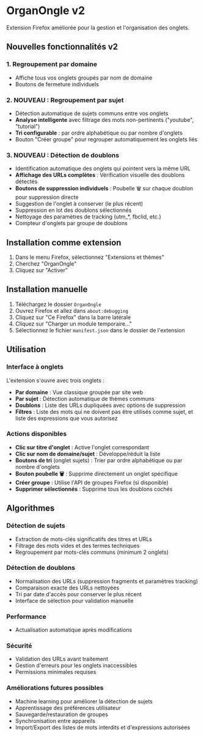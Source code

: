 # OrganOngle v2

Extension Firefox améliorée pour la gestion et l'organisation des onglets.

## Nouvelles fonctionnalités v2

### 1. Regroupement par domaine
- Affiche tous vos onglets groupés par nom de domaine
- Boutons de fermeture individuels

### 2. **NOUVEAU** : Regroupement par sujet
- Détection automatique de sujets communs entre vos onglets
- **Analyse intelligente** avec filtrage des mots non-pertinents ("youtube", "tutorial")
- **Tri configurable** : par ordre alphabétique ou par nombre d'onglets
- Bouton "Créer groupe" pour regrouper automatiquement les onglets liés

### 3. **NOUVEAU** : Détection de doublons
- Identification automatique des onglets qui pointent vers la même URL
- **Affichage des URLs complètes** : Vérification visuelle des doublons détectés
- **Boutons de suppression individuels** : Poubelle 🗑️ sur chaque doublon pour suppression directe
- Suggestion de l'onglet à conserver (le plus récent)
- Suppression en lot des doublons sélectionnés
- Nettoyage des paramètres de tracking (utm_*, fbclid, etc.)
- Compteur d'onglets par groupe de doublons

## Installation comme extension
1. Dans le menu Firefox, sélectionnez "Extensions et thèmes"
2. Cherchez "OrganOngle"
3. Cliquez sur "Activer"

## Installation manuelle
1. Téléchargez le dossier `OrganOngle`
2. Ouvrez Firefox et allez dans `about:debugging`
3. Cliquez sur "Ce Firefox" dans la barre latérale
4. Cliquez sur "Charger un module temporaire..."
5. Sélectionnez le fichier `manifest.json` dans le dossier de l'extension

## Utilisation

### Interface à onglets
L'extension s'ouvre avec trois onglets :
- **Par domaine** : Vue classique groupée par site web
- **Par sujet** : Détection automatique de thèmes communs
- **Doublons** : Liste des URLs dupliquées avec options de suppression
- **Filtres** : Liste des mots qui ne doivent pas être utilisés comme sujet, et liste des expressions que vous autorisez

### Actions disponibles
- **Clic sur titre d'onglet** : Active l'onglet correspondant
- **Clic sur nom de domaine/sujet** : Développe/réduit la liste
- **Boutons de tri** (onglet sujets) : Trier par ordre alphabétique ou par nombre d'onglets
- **Bouton poubelle 🗑️** : Supprime directement un onglet spécifique
- **Créer groupe** : Utilise l'API de groupes Firefox (si disponible)
- **Supprimer sélectionnés** : Supprime tous les doublons cochés

## Algorithmes

### Détection de sujets
- Extraction de mots-clés significatifs des titres et URLs
- Filtrage des mots vides et des termes techniques
- Regroupement par mots-clés communs (minimum 2 onglets)

### Détection de doublons
- Normalisation des URLs (suppression fragments et paramètres tracking)
- Comparaison exacte des URLs nettoyées
- Tri par date d'accès pour conserver le plus récent
- Interface de sélection pour validation manuelle

### Performance
- Actualisation automatique après modifications

### Sécurité
- Validation des URLs avant traitement
- Gestion d'erreurs pour les onglets inaccessibles
- Permissions minimales requises

### Améliorations futures possibles
- Machine learning pour améliorer la détection de sujets
- Apprentissage des préférences utilisateur
- Sauvegarde/restauration de groupes
- Synchronisation entre appareils
- Import/Export des listes de mots interdits et d'expressions autorisées